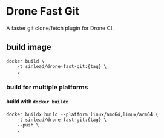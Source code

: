 # Drone Fast Git

A faster git clone/fetch plugin for Drone CI.

## build image
```
docker build \
    -t sinlead/drone-fast-git:{tag} \
    .
```

### build for multiple platforms

#### build with `docker buildx`
```
docker buildx build --platform linux/amd64,linux/arm64 \
	-t sinlead/drone-fast-git:{tag} \
	--push \
	.
```